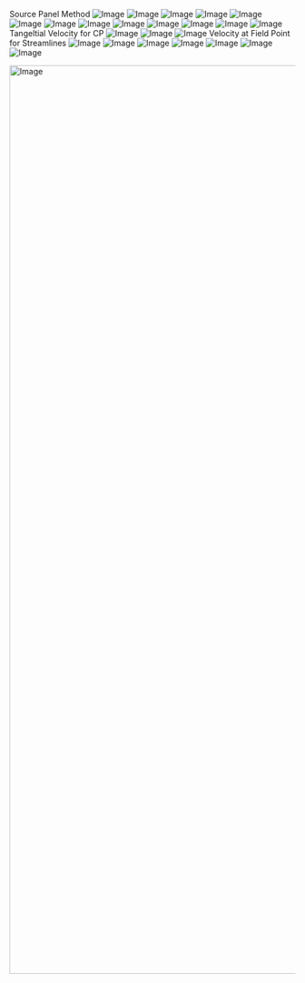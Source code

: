 Source Panel Method
![Image](https://github.com/user-attachments/assets/709a1be2-0b12-4db0-9a00-bc4cb9bb2c27)
![Image](https://github.com/user-attachments/assets/9073b362-9f4c-4791-9fe6-4a5c120409aa)
![Image](https://github.com/user-attachments/assets/f03b7f9e-8a5d-413c-8dac-c03734f0d758)
![Image](https://github.com/user-attachments/assets/d94051e6-18ad-42d3-9e6f-afa3e57ca0df)
![Image](https://github.com/user-attachments/assets/c03eae73-3978-46a4-9f1a-8c398e3fcc21)
![Image](https://github.com/user-attachments/assets/40017aff-6c6f-4523-be0c-67f7bb024396)
![Image](https://github.com/user-attachments/assets/45603762-e322-48cd-9e7f-865f4f066775)
![Image](https://github.com/user-attachments/assets/228fba7f-0625-4f01-8848-634798f56c72)
![Image](https://github.com/user-attachments/assets/e506f870-abd2-4bc8-8f9e-80f439211d85)
![Image](https://github.com/user-attachments/assets/c5c368ff-f202-4724-aebf-ace727cab123)
![Image](https://github.com/user-attachments/assets/f9fa18ef-895a-43b8-a90a-34a43711e489)
![Image](https://github.com/user-attachments/assets/778cfa44-e56e-407a-b9d2-de885c3d9f33)
![Image](https://github.com/user-attachments/assets/5e861e7b-4a29-4c11-bc02-598b85ede730)
Tangeltial Velocity for CP
![Image](https://github.com/user-attachments/assets/b54f7a30-8d67-4fb9-8160-8b87b4e98694)
![Image](https://github.com/user-attachments/assets/84fa0db6-1055-489d-b357-db3dc2e7df7f)
![Image](https://github.com/user-attachments/assets/06840617-9932-443d-ae09-0990d69ea4f3)
Velocity at Field Point for Streamlines
![Image](https://github.com/user-attachments/assets/d8e1e150-1cbc-41cf-a039-b8ef7f886cda)
![Image](https://github.com/user-attachments/assets/ef847afc-ca91-44b8-bfd2-71ec141e1da5)
![Image](https://github.com/user-attachments/assets/45cd60d5-2043-4ef7-ab99-7d7c3b4ec5de)
![Image](https://github.com/user-attachments/assets/0cb1e275-0d37-4678-92b5-cedfa365534e)
![Image](https://github.com/user-attachments/assets/13f0d015-0334-4350-bdaf-09876bc34c40)
![Image](https://github.com/user-attachments/assets/49f675b0-ab51-4580-be81-8cb2350d12e4)
![Image](https://github.com/user-attachments/assets/1d2625ca-d31a-4589-8193-79ca24ba8f21)

<img width="3200" height="1600" alt="Image" src="https://github.com/user-attachments/assets/fc351896-ae59-4207-9de4-aa0e1a220342" />
